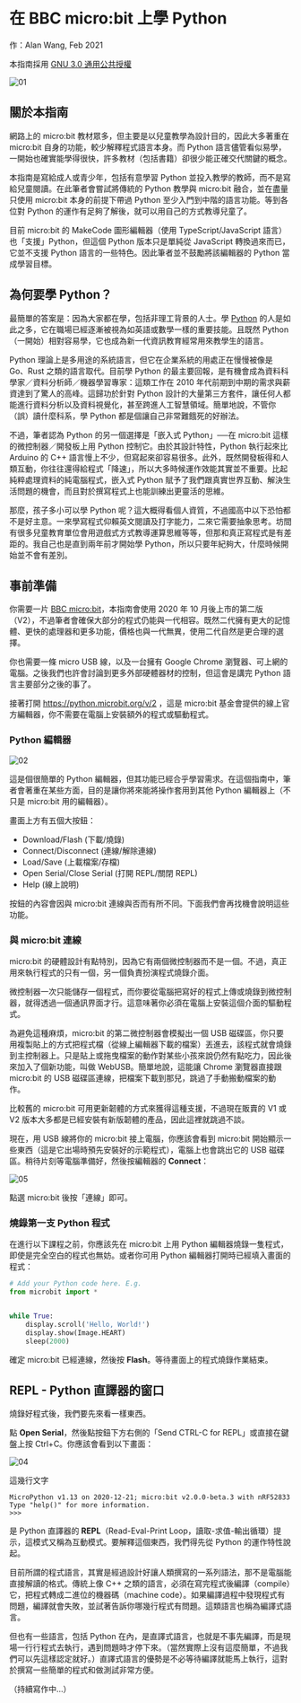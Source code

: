 # 在 BBC micro:bit 上學 Python

作：Alan Wang, Feb 2021

本指南採用 [GNU 3.0 通用公共授權](https://www.chinasona.org/gnu/gnulgpl-v3-tc.html)

![01](https://user-images.githubusercontent.com/44191076/107118869-ab2f2280-68be-11eb-9a6d-87b02939a7e2.png)

## 關於本指南

網路上的 micro:bit 教材眾多，但主要是以兒童教學為設計目的，因此大多著重在 micro:bit 自身的功能，較少解釋程式語言本身。而 Python 語言儘管看似易學，一開始也確實能學得很快，許多教材（包括書籍）卻很少能正確交代關鍵的概念。

本指南是寫給成人或青少年，包括有意學習 Python 並投入教學的教師，而不是寫給兒童閱讀。在此筆者會嘗試將傳統的 Python 教學與 micro:bit 融合，並在盡量只使用 micro:bit 本身的前提下帶過 Python 至少入門到中階的語言功能。等到各位對 Python 的運作有足夠了解後，就可以用自己的方式教導兒童了。

目前 micro:bit 的 MakeCode 圖形編輯器（使用 TypeScript/JavaScript 語言）也「支援」Python，但這個 Python 版本只是單純從 JavaScript 轉換過來而已，它並不支援 Python 語言的一些特色。因此筆者並不鼓勵將該編輯器的 Python 當成學習目標。

## 為何要學 Python？

最簡單的答案是：因為大家都在學，包括非理工背景的人士。學 [Python](https://zh.wikipedia.org/zh-tw/Python) 的人是如此之多，它在職場已經逐漸被視為如英語或數學一樣的重要技能。且既然 Python （一開始）相對容易學，它也成為新一代資訊教育經常用來教學生的語言。

Python 理論上是多用途的系統語言，但它在企業系統的用處正在慢慢被像是 Go、Rust 之類的語言取代。目前學 Python 的最主要回報，是有機會成為資料科學家／資料分析師／機器學習專家：這類工作在 2010 年代前期到中期的需求與薪資達到了驚人的高峰。這歸功於針對 Python 設計的大量第三方套件，讓任何人都能進行資料分析以及資料視覺化，甚至跨進人工智慧領域。簡單地說，不管你（誤）讀什麼科系，學 Python 都是個讓自己非常難餓死的好辦法。

不過，筆者認為 Python 的另一個選擇是「嵌入式 Python」──在 micro:bit 這樣的微控制器／開發板上用 Python 控制它。由於其設計特性，Python 執行起來比 Arduino 的 C++ 語言慢上不少，但寫起來卻容易很多。此外，既然開發板得和人類互動，你往往還得給程式「降速」，所以大多時候運作效能其實並不重要。比起純粹處理資料的純電腦程式，嵌入式 Python 賦予了我們跟真實世界互動、解決生活問題的機會，而且對於撰寫程式上也能訓練出更靈活的思維。

那麼，孩子多小可以學 Python 呢？這大概得看個人資質，不過國高中以下恐怕都不是好主意。一來學寫程式仰賴英文閱讀及打字能力，二來它需要抽象思考。坊間有很多兒童教育單位會用遊戲式方式教導運算思維等等，但那和真正寫程式是有差距的。我自己也是直到兩年前才開始學 Python，所以只要年紀夠大，什麼時候開始並不會有差別。

## 事前準備

你需要一片 [BBC micro:bit](https://microbit.org/zh-tw/new-microbit/)，本指南會使用 2020 年 10 月後上市的第二版（V2），不過筆者會確保大部分的程式仍能與一代相容。既然二代擁有更大的記憶體、更快的處理器和更多功能，價格也與一代無異，使用二代自然是更合理的選擇。

你也需要一條 micro USB 線，以及一台擁有 Google Chrome 瀏覽器、可上網的電腦。之後我們也許會討論到更多外部硬體器材的控制，但這會是講完 Python 語言主要部分之後的事了。

接著打開 https://python.microbit.org/v/2 ，這是 micro:bit 基金會提供的線上官方編輯器，你不需要在電腦上安裝額外的程式或驅動程式。

### Python 編輯器

![02](https://user-images.githubusercontent.com/44191076/107118877-baae6b80-68be-11eb-8bda-aa8013b3698f.png)

這是個很簡單的 Python 編輯器，但其功能已經合乎學習需求。在這個指南中，筆者會著重在某些方面，目的是讓你將來能將操作套用到其他 Python 編輯器上（不只是 micro:bit 用的編輯器）。

畫面上方有五個大按鈕：

* Download/Flash (下載/燒錄)
* Connect/Disconnect (連線/解除連線)
* Load/Save (上載檔案/存檔)
* Open Serial/Close Serial (打開 REPL/關閉 REPL)
* Help (線上說明)

按鈕的內容會因與 micro:bit 連線與否而有所不同。下面我們會再找機會說明這些功能。

### 與 micro:bit 連線

micro:bit 的硬體設計有點特別，因為它有兩個微控制器而不是一個。不過，真正用來執行程式的只有一個，另一個負責扮演程式燒錄介面。

微控制器一次只能儲存一個程式，而你要從電腦把寫好的程式上傳或燒錄到微控制器，就得透過一個通訊界面才行。這意味著你必須在電腦上安裝這個介面的驅動程式。

為避免這種麻煩，micro:bit 的第二微控制器會模擬出一個 USB 磁碟區，你只要用複製貼上的方式把程式檔（從線上編輯器下載的檔案）丟進去，該程式就會燒錄到主控制器上。只是貼上或拖曳檔案的動作對某些小孩來說仍然有點吃力，因此後來加入了個新功能，叫做 WebUSB。簡單地說，這能讓 Chrome 瀏覽器直接跟 micro:bit 的 USB 磁碟區連線，把檔案下載到那兒，跳過了手動搬動檔案的動作。

比較舊的 micro:bit 可用更新韌體的方式來獲得這種支援，不過現在販賣的 V1 或 V2 版本大多都是已經安裝有新版韌體的產品，因此這裡就跳過不談。

現在，用 USB 線將你的 micro:bit 接上電腦，你應該會看到 micro:bit 開始顯示一些東西（這是它出場時預先安裝好的示範程式），電腦上也會跳出它的 USB 磁碟區。稍待片刻等電腦準備好，然後按編輯器的 **Connect**：

![05](https://user-images.githubusercontent.com/44191076/107119477-c4d26900-68c2-11eb-94fd-6ad62ec2e567.png)

點選 micro:bit 後按「連線」即可。

### 燒錄第一支 Python 程式

在進行以下課程之前，你應該先在 micro:bit 上用 Python 編輯器燒錄一隻程式，即使是完全空白的程式也無妨。或者你可用 Python 編輯器打開時已經填入畫面的程式：

```python
# Add your Python code here. E.g.
from microbit import *


while True:
    display.scroll('Hello, World!')
    display.show(Image.HEART)
    sleep(2000)
```

確定 micro:bit 已經連線，然後按 **Flash**。等待畫面上的程式燒錄作業結束。

## REPL - Python 直譯器的窗口

燒錄好程式後，我們要先來看一樣東西。

點 **Open Serial**，然後點按鈕下方右側的「Send CTRL-C for REPL」或直接在鍵盤上按 Ctrl+C。你應該會看到以下畫面：

![04](https://user-images.githubusercontent.com/44191076/107119544-44603800-68c3-11eb-9f0a-6305b40195ea.png)

這幾行文字

```
MicroPython v1.13 on 2020-12-21; micro:bit v2.0.0-beta.3 with nRF52833
Type "help()" for more information.
>>> 
```

是 Python 直譯器的 **REPL**（Read-Eval-Print Loop，讀取-求值-輸出循環）提示，這模式又稱為互動模式。要解釋這個東西，我們得先從 Python 的運作特性說起。

目前所謂的程式語言，其實是經過設計好讓人類撰寫的一系列語法，那不是電腦能直接解讀的格式。傳統上像 C++ 之類的語言，必須在寫完程式後編譯（compile）它，把程式轉成二進位的機器碼（machine code）。如果編譯過程中發現程式有問題，編譯就會失敗，並試著告訴你哪幾行程式有問題。這類語言也稱為編譯式語言。

但也有一些語言，包括 Python 在內，是直譯式語言，也就是不事先編譯，而是現場一行行程式去執行，遇到問題時才停下來。（當然實際上沒有這麼簡單，不過我們可以先這樣認定就好。）直譯式語言的優勢是不必等待編譯就能馬上執行，這對於撰寫一些簡單的程式和做測試非常方便。




（持續寫作中...）

